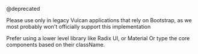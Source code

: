 @deprecated

Please use only in legacy Vulcan applications that rely on Bootstrap,
as we most probably won't officially support this implementation

Prefer using a lower level library like Radix UI, or Material
Or type the core components based on their className.